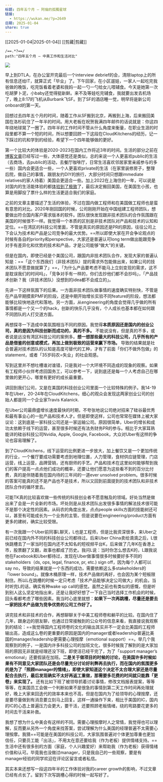 ```yaml
---
标题: 四年五个月 – 阿倫的孤獨星球
链接:
  - https://wukan.me/?p=2649
日期: 2025-01-04
share: true
---
```

[[2025-01-04|2025-01-04]] [[剪藏|剪藏]]  
  
```query  
/==.*?==/   
path:"四年五个月 – 中美工作和生活对比"  
```  
  
![](https://wukan.me/wp-content/uploads/2024/12/DALL%C2%B7E-2024-12-10-23.19.16-A-highly-minimalistic-and-abstract-illustration-symbolizing-the-contrast-between-two-work-cultures-formatted-in-a-16_9-aspect-ratio.-The-image-featur-1024x585.webp)  
  
早上到DTLA，在办公室开完最后一个interview debrief的会，清除laptop上的所有信息还给IT，就算正式「毕业」了。下午回家，在小区遛娃，一家人一起吃完我爸做的晚饭，吃完饭看着老婆和我妈一起一勺一勺给女儿喂辅食。今天是她第一次吃胡萝卜泥，小baby还觉得挺新鲜。来不及等娃吃完辅食，我就要出发去机场了，晚上8:17的飞机从Burbank飞SF。到了SF的酒店睡一觉，明早将是新公司onboard的第一天。  
  
回想过去四年五个月的时间，随着工作从SF搬到北京，再搬到上海，后来搬回美国在洛杉矶住了一年半的时间。用大老板在祝贺我满四年邮件的话说就是：你这四年绕地球晃了一圈了。四年半的工作时间不管从什么角度来衡量，在职业生涯的时段里都不算一个短的时间，所以想要回顾一下这段在CloudKitchens的经历，记一下踩过的坑和学到的经验，希望下一个四年能够做的更好。  
  
第一个比较大的体验是2020-2023在国内工作将近3年的时间。生活的部分之前在[博客文章](https://wukan.me/?p=2531)已经写过一些，大体感觉还是类似，总的来说一个人更喜欢public的生活（去商场，去public的活动，去餐厅咖啡厅，日常生活喜欢邻居家里亲戚参与的多一些）国内会更适合一些，一个人更喜欢private的生活（在家里装修房子，整理后院，做自己的事情，跟朋友约DIY的旅行，大部分时间只想跟immediate relatives的家人待着）美国会更适合一些。加上2022在上海住的一年，可以说是对国内的生活能体验的都[体验到了极致](https://wukan.me/?p=2546)了，最后决定搬回美国，在美国生小孩，也算是用脚投了票什么样的生活更适合我们的家庭。  
  
之前的文章主要描述了生活的体验，不过在国内做工程师和在美国做工程师也是蛮有意思的对比。2020年刚回国的时候，公司刚刚开始在中国组建工程师团队，想要做出符合国内客户需求版本的软件。团队很快发现跟非技术团队的合作氛围跟在美国的时候很不一样。我觉得一个本质的区别是非技术团队对产品和技术的认知和定位。==在湾区的科技公司里面，不管是真实的原因还是PR的原因，往往公司上下会认为技术和产品是公司竞争的最大优势。==所以即使大家在开会争论观点的时候有各自的priority和perspective，大家还是普遍认可long term做出能跟竞争对手有差异化和优势的技术和产品，才是公司能够“做大”的关键。  
  
但是在国内，即使已经是个美国公司，跟国内非技术团队合作，发现大家的普遍认知是：==「这个东西我们（非技术团队）提的需求外包能做出来，如果公司的技术团队不愿意做就算了」==，「为什么产品要考虑不能马上立刻变现的需求，这不是耽误我们的时间吗」，「竞争对手有一样的，你们去抄他们都不会抄吗」，「产品技术创新？我（非技术团队）没想到的idea都不会成立的」。  
  
先讲一下这样氛围下的后果。一方面非技术团队做事情的速度确实特别快，不管是在产品早期摸索PMF的阶段，还是中期开始增长实验不同feature的阶段，想法都能够比较快地迭代和落地。另一方面，从engineering的角度会觉得几乎做的所有事情都是一个又一个的hack，创新的快乐几乎没有，个人成长也基本都在如何跟不同团队的人打交道方面。  
  
再想探寻一下造成中美氛围相当不同的原因。我觉得**本质原因还是国内的创业公司，真的是因为科技创新而成功的，真的不多。** 不能说没有，但是真的不多，或者说是远没有湾区科技公司的案例多。**想一想那些最大的科技公司，几乎所有的产品是借鉴的创意或模式，再加上做到极致的运营来赢下市场。** 导致的结果就是社会普遍对技术团队的认知是高度可替代的工种，才有了前面「你们不做外包做」的statement，或者「35岁码农=失业」的社会观感。  
  
写到这里并不想吐槽谁对谁错，只是我对一个大环境不同造成的现象的观察。如果有工程师小伙伴考虑回国务工，可以参考一下，说到底还是每一个人考虑自己在哪里做的更开心，哪里有更好的成长最重要。  
  
讲回到我们公司，又是在美国的科技创业公司里面一个比较特殊的例子。我14-19年在Uber，20-24年在CloudKitchens，细心的观众会发现这两家创业公司的创始人都是同一个企业家Travis Kalanick.   
  
在Uber公司最鼎盛增长速度最快的时期，不夸张地说公司绝对招来了硅谷最优秀和最有事业心的一批产品和技术人才。但是即使这样，公司也常常在媒体上被大家议论：这到底是一家科技公司还是一家运输公司。原因很简单，Uber的增长和成功太依赖于线下的运营，甚至很多时候还有法务财务PR的参与。相比于大家耳熟能详的硅谷科技公司Nvidia, Apple, Google, Facebook，大众对Uber有这样的争论也容易理解了。  
  
到了CloudKitchens，线下运营的比例更进一步放大，加上餐饮又是一个更加传统的行业，一个餐厅要成功需要考虑到地理位置，人力管理，食材供应链管理，门店运营，线上运营，品牌营销，还有厨师的手艺。产品和技术在这里如何能够帮到我们的客户提高一点点他们成功的概率，还要让他们愿意为这些看不到的百分比付费，真的是伴随着我在国内待的三年间的一道ever unsolved problem。很多时候的答案可能真的还不是产品也不是技术，所以又回到前面提到的技术团队和非技术团队合作的循环里去。  
  
可能TK真的比较喜欢做一些传统的科技创业者不愿意触及的领域。好处当然是做出来了会是一片全新的市场。坏处则是从技术团队出发很多事情的解法技术很可能不是那个决定性的因素。从码农的角度出发，点点people skills方面的技能树还可以，甚至有可能成长为一个业务的主管。但是说要在engineering/product方面有更多的建树，确实比较受限。  
  
有一次我跟一个Uber前同事L聊天，L也是工程师，但是比我资深很多，来Uber之前已经在国内外不同的科技创业公司都待过。后来Uber China卖给滴滴之后，L很快跳槽去了一家当时在国内还不太知名的短视频平台K，后来做了几年K在香港上市，股票翻了又翻，故事也都成了历史。我问L说：当时你怎么想去K的，L跟我说他在Facebook和Uber都待过，发现在Uber做事情很多时候要好多不同的stakeholders（ds, ops, legal, finance, pr, etc.) sign off，因为每个人都可以say no，导致的结果就是一个东西的成功，需要依赖这么多stakeholders的「lower bound」。就像木桶原理一样，技术产品做的再好，也会因为某个短板限制住。所以L在跳槽的时候一定只考虑「技术产品能够决定公司做大」的机会。当时听完L的话，确实有种wake up call的感觉。虽然之前也有类似的感慨，但是听到别人这么坚定地指出来，还是让我好好想了一下自己当时选择工作机会的时候，回头看都考虑了哪些因素。我当时心底里就想：**如果下一次再跳槽，尽量还是要去一家把技术产品做为竞争优势的公司工作好了。**  
  
讲完技术和非技术的合作，再想聊聊关于中美工程师卷和躺平的比较。在国内住了几年，跟身边的朋友聊，也通过日常接触到的公众号的信息来看，我直接说我观察到的结论：==我觉得国内工程师卷的文化的输出其实并不一定会比美国的工程师输出高，造成这么卷的更重要的原因是国内的manager或者leadership普遍比美国的manager/leadership更需要心理按摩（emotional support）==。举几个我观察到的例子，一是国内许多科技公司的加班文化，很多时候我了解到的是大家加班的原因无非就是经理还没下班，即使活已经干完了，为了「support manager’s emotional」还要假装在加班。**二是关于做项目的时候的讨论，在美国许多时候如果有不同意见大家团队还是会尽量充分讨论好利弊再去执行，而在国内的氛围更多的是为了「照顾manager的情绪」，即使大家知道这个决定不太合理大家还是尽量配合去执行，最后发现确实不太好再返工重做，那需要多花费的时间就只能靠「更卷」来实现了。** 还有比如下班了被领导抓着讨论事情，修改文档报表提案，等等等等，在美国员工会做一个判断如果不是很急的事情到第二天工作时间再处理就好，晚上大家来回迭代的效率本来也不高，但是在国内为了给领导的心理按摩，还是要尽量做到有消息要立刻马上回复。这样一通操作下来，相比于美国的IC，国内的IC的心态上普遍压力会更大，要干活，还要照顾老板情绪，绕的弯路要花更多的时间去干活来补救。  
  
我想了想为什么中美会有这样的不同。需要心理按摩时人之常情，我觉得也可以理解，反而要从另外一个角度来找答案，尝试理解为什么美国的经理普遍不太需要心理按摩。我猜==可能是在美国的科技公司，大家氛围普遍对个体更加尊重也更加信任，只要员工能「出活」，不用太在意还要给我（作为老板）提供情绪支持。==生活中还有很多别的方面（家庭，个人兴趣爱好）来帮助我（作为老板）获得情绪价值和认可。毕竟我也没做过manager，只是我自己的一些观察，要是有manager经验的同学欢迎在评论区留言或者私信。  
  
其实本来还想写一段这四年半的工作体验对我的career growth的影响，不过文章已经有点长了。留到下次写跳槽心得的时候一起写好了。  
